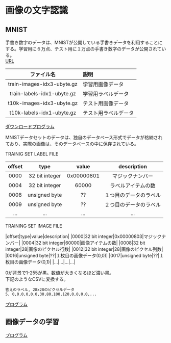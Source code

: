 # 画像の文字認識
## MNIST
手書き数字のデータは、MNISTが公開している手書きデータを利用することにする。学習用に６万点、テスト用に１万点の手書き数字のデータが公開されている。  
[URL](http://yann.lecun.com/exdb/mnist)  

|ファイル名|説明|
|:--:|:--|
|train-images-idx3-ubyte.gz|学習用画像データ|
|train-labels-idx1-ubyte.gz|学習用ラベルデータ|
|t10k-images-idx3-ubyte.gz|テスト用画像データ|
|t10k-labels-idx1-ubyte.gz|テスト用ラベルデータ|

[ダウンロードプログラム](./programs/mnist_download.ipynb)

MNISTデータセットのデータは、独自のデータベース形式でデータが格納されており、実際の画像は、そのデータベースの中に保存されている。

TRAINIG SET LABEL FILE

|offset|type|value|description|
|:--:|:--:|:--:|:--:|
|0000|32 bit integer|0x00000801|マジックナンバー|
|0004|32 bit integer|60000|ラベルアイテムの数|
|0008|unsigned byte|??|１つ目のデータのラベル|
|0009|unsigned byte|??|２つ目のデータのラベル|
|...|...|...|...|

TRAINING SET IMAGE FILE

|offset|type|value|description|
|0000|32 bit integer|0x00000803|マジックナンバー|
|0004|32 bit integer|60000|画像アイテムの数|
|0008|32 bit integer|28|画像のピクセル行数|
|0012|32 bit integer|28|画像のピクセル列数|
|0016|unsigned byte|??|１枚目の画像データ(0,0)|
|0017|unsigned byte|??|１枚目の画像データ(0,1)|
|...|...|...|...|

0が背景で1-255が黒。数値が大きくなるほど濃い黒。  
下記のようなCSVに変換する。

~~~
答えのラベル, 28x28のピクセルデータ
5, 0,0,0,0,0,0,30,80,100,120,0,0,0,0,...
~~~

[プログラム](./mnist_to_csv.ipynb)

## 画像データの学習

[プログラム](./mnist_train.ipynb)
